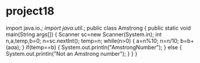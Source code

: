 # project18
import java.io.*;
import java.util.*;
public class Amstrong
{
  public static void main(String args[])
  {
    Scanner sc=new Scanner(System.in);
    int n,a,temp,b=0;
    n=sc.nextInt();
    temp=n;
    while(n>0)
    {
      a=n%10;
      n=n/10;
      b=b+(a*a*a);
    }
    if(temp==b)
    {
      System.out.println("AmstrongNumber");
    }
    else
    {
      System.out.println("Not an Amstrong number");
    }
  }
}
